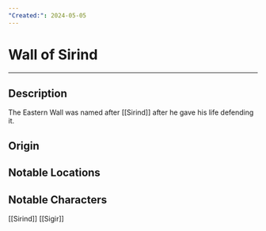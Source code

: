 ```yaml
---
"Created:": 2024-05-05
---
```

# Wall of Sirind
---
## Description

The Eastern Wall was named after [[Sirind]] after he gave his life defending it.


## Origin





## Notable Locations





## Notable Characters

[[Sirind]] 
[[Sigir]] 